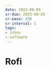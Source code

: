 ```yaml
---
date: 2023-08-05
sr-due: 2023-08-25
sr-ease: 230
sr-interval: 1
tags:
- inbox
- software
---
```


# Rofi